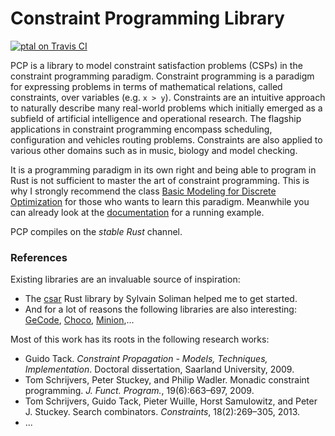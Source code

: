 Constraint Programming Library
==============================

[![ptal on Travis CI][travis-image]][travis]

[travis-image]: https://travis-ci.org/ptal/pcp.png
[travis]: https://travis-ci.org/ptal/pcp

PCP is a library to model constraint satisfaction problems (CSPs) in the constraint programming paradigm.
Constraint programming is a paradigm for expressing problems in terms of mathematical relations, called constraints, over variables (e.g. `x > y`).
Constraints are an intuitive approach to naturally describe many real-world problems which initially emerged as a subfield of artificial intelligence and operational research.
The flagship applications in constraint programming encompass scheduling, configuration and vehicles routing problems.
Constraints are also applied to various other domains such as in music, biology and model checking.

It is a programming paradigm in its own right and being able to program in Rust is not sufficient to master the art of constraint programming.
This is why I strongly recommend the class [Basic Modeling for Discrete Optimization](https://www.coursera.org/learn/basic-modeling) for those who wants to learn this paradigm.
Meanwhile you can already look at the [documentation](https://docs.rs/crate/pcp) for a running example.

PCP compiles on the *stable Rust* channel.

### References

Existing libraries are an invaluable source of inspiration:

* The [csar](https://github.com/soli/csar) Rust library by Sylvain Soliman helped me to get started.
* And for a lot of reasons the following libraries are also interesting: [GeCode](http://www.gecode.org/), [Choco](http://choco.sourceforge.net/), [Minion](http://minion.sourceforge.net/),...

Most of this work has its roots in the following research works:

* Guido Tack. *Constraint Propagation - Models, Techniques, Implementation*. Doctoral dissertation, Saarland University, 2009.
* Tom Schrijvers, Peter Stuckey, and Philip Wadler. Monadic constraint programming. *J. Funct. Program.*, 19(6):663–697, 2009.
* Tom Schrijvers, Guido Tack, Pieter Wuille, Horst Samulowitz, and Peter J. Stuckey. Search combinators. *Constraints*, 18(2):269–305, 2013.
* ...
